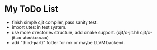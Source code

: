 
# My ToDo List

 - finish simple cjit compiler, pass sanity test.
 - import utest in test system.
 - use more directories structure, add cmake support. (cjit/c-jit.hh cjit/c-jit.cc utest/xxx.cc)
 - add "third-part/" folder for mir or maybe LLVM backend.
